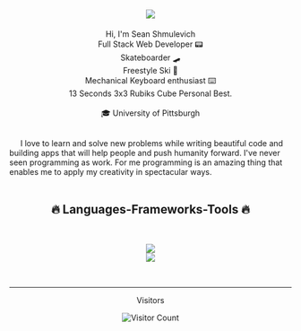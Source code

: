 <h1 align="center">
  <a href="https://git.io/typing-svg">
    <img src="https://readme-typing-svg.herokuapp.com/?lines=Hi+There!+👋;+I'm+Sean!;&center=true&size=30">
  </a>
</h1>
<p align="center">
  Hi, I'm Sean Shmulevich
  <br>
  Full Stack Web Developer 📟 
  <br>
  Skateboarder 🛹 
  <br>
  Freestyle Ski 🎿
  <br>
  Mechanical Keyboard enthusiast ⌨️
  <br>
  13 Seconds 3x3 Rubiks Cube Personal Best. 
  <br>
  <br>
  🎓 University of Pittsburgh</a>
  <br>
  <br>
</p>

&nbsp;&nbsp;&nbsp;&nbsp;&nbsp;I love to learn and solve new problems while writing beautiful code and building apps that will help people and push humanity forward. I've never seen programming as work. For me programming is an amazing thing that enables me to apply my creativity in spectacular ways.
<br>
<br>

<h2 align="center">🔥 Languages-Frameworks-Tools 🔥</h2>
<br>
<p align="center">
  <a href="https://skillicons.dev">
    <img src="https://skillicons.dev/icons?i=git,react,nodejs,github,python,vue,javascript,css,wordpress" /><br>
    <img src="https://skillicons.dev/icons?i=flutter,docker,svelte,django,html,linux,vscode,vim" />

  </a>
</p>
<br>

<hr>

<div align="center">
  Visitors
  <br>
  
  ![Visitor Count](https://profile-counter.glitch.me/{Sean-Shmulevich}/count.svg)
</div>
